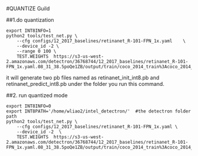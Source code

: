 #QUANTIZE Guild

##1.do quantization
```
export INT8INFO=1
python2 tools/test_net.py \     
    --cfg configs/12_2017_baselines/retinanet_R-101-FPN_1x.yaml    \ 
    --device_id -2 \
    --range 0 100 \  
    TEST.WEIGHTS  https://s3-us-west-2.amazonaws.com/detectron/36768744/12_2017_baselines/retinanet_R-101-FPN_1x.yaml.08_31_38.5poQe1ZB/output/train/coco_2014_train%3Acoco_2014_valminusminival/retinanet/model_final.pkl 
```

it will generate two pb files named as retinanet_init_int8.pb and retinanet_predict_int8.pb under the folder you run this command. 

##2. run quantized mode
```
export INT8INFO=0
export INT8PATH='/home/wliao2/intel_detectron/'  #the detectron folder path
python2 tools/test_net.py \
    --cfg configs/12_2017_baselines/retinanet_R-101-FPN_1x.yaml \
    --device_id -2  \
    TEST.WEIGHTS  https://s3-us-west-2.amazonaws.com/detectron/36768744/12_2017_baselines/retinanet_R-101-FPN_1x.yaml.08_31_38.5poQe1ZB/output/train/coco_2014_train%3Acoco_2014_valminusminival/retinanet/model_final.pkl
```

